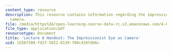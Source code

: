 ```yaml
---
content_type: resource
description: This resource contains information regarding the impressionist eye as
  camera.
file: /media/https%3A/open-learning-course-data-rc.s3.amazonaws.com/4-602-modern-art-and-mass-culture-spring-2012/1556f300fd2f58228139708c439fdb6c_MIT4_602S12_lec08.pdf
file_type: application/pdf
resourcetype: Document
title: 'Lecture 8 Handout: The Impressionist Eye as Camera'
uid: 1556f300-fd2f-5822-8139-708c439fdb6c
---
```

